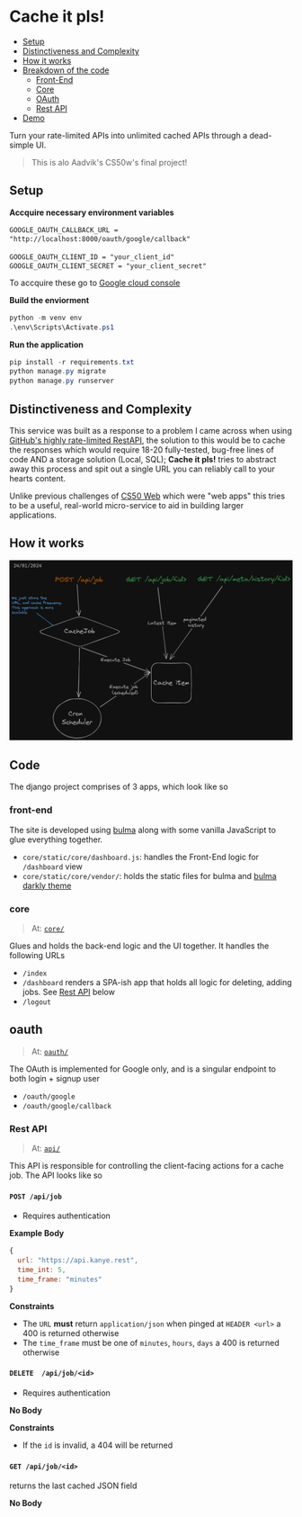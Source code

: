 # Cache it pls!

- [Setup](#setup)
- [Distinctiveness and Complexity](#distinctiveness-and-complexity)
- [How it works](#how-it-works)
- [Breakdown of the code](#code)
  - [Front-End](#front-end)
  - [Core](#core)
  - [OAuth](#oauth)
  - [Rest API](#rest-api)
- [Demo](#demo)

Turn your rate-limited APIs into unlimited cached APIs through a dead-simple UI.

> This is alo Aadvik's CS50w's final project!

## Setup

**Accquire necessary environment variables**

```env
GOOGLE_OAUTH_CALLBACK_URL = "http://localhost:8000/oauth/google/callback"

GOOGLE_OAUTH_CLIENT_ID = "your_client_id"
GOOGLE_OAUTH_CLIENT_SECRET = "your_client_secret"
```

To accquire these go to [Google cloud console](https://console.cloud.google.com)

**Build the enviorment**

```powershell
python -m venv env
.\env\Scripts\Activate.ps1
```

**Run the application**

```powershell
pip install -r requirements.txt
python manage.py migrate
python manage.py runserver
```

## Distinctiveness and Complexity

This service was built as a response to a problem I came across when using [GitHub's highly rate-limited RestAPI](https://docs.github.com/en/rest/using-the-rest-api/rate-limits-for-the-rest-api), the solution to this would be to cache the responses which would require 18-20 fully-tested, bug-free lines of code AND a storage solution (Local, SQL); **Cache it pls!** tries to abstract away this process and spit out a single URL you can reliably call to your hearts content.

Unlike previous challenges of [CS50 Web](https://github.com/aadv1k/cs50) which were "web apps" this tries to be a useful, real-world micro-service to aid in building larger applications.

## How it works

![A chart to explain the architecture of the app](./core/static/core/cache-it-pls-diagram.png)

## Code

The django project comprises of 3 apps, which look like so

### front-end 

The site is developed using [bulma](https://bulma.io/) along with some vanilla JavaScript to glue everything together.

- `core/static/core/dashboard.js`: handles the Front-End logic for `/dashboard` view
- `core/static/core/vendor/`: holds the static files for bulma and [bulma darkly theme](https://jenil.github.io/bulmaswatch/darkly/) 

### core

> At: [`core/`](./core)

Glues and holds the back-end logic and the UI together. It handles the following URLs

- `/index`
- `/dashboard` renders a SPA-ish app that holds all logic for deleting, adding jobs. See [Rest API](#rest-api) below
- `/logout`

## oauth

> At: [`oauth/`](./oauth)

The OAuth is implemented for Google only, and is a singular endpoint to both login + signup user

- `/oauth/google`
- `/oauth/google/callback`

### Rest API

> At: [`api/`](./api)

This API is responsible for controlling the client-facing actions for a cache job. The API looks like so

#### `POST /api/job`

- Requires authentication

**Example Body**

```javascript
{
  url: "https://api.kanye.rest",
  time_int: 5,
  time_frame: "minutes"
}
```

**Constraints**

- The `URL` **must** return `application/json` when pinged at `HEADER <url>` a 400 is returned otherwise
- The `time_frame` must be one of `minutes`, `hours`, `days` a 400 is returned otherwise


#### `DELETE  /api/job/<id>`

- Requires authentication

**No Body**

**Constraints**

- If the `id` is invalid, a 404 will be returned

#### `GET /api/job/<id>`

returns the last cached JSON field

**No Body**
